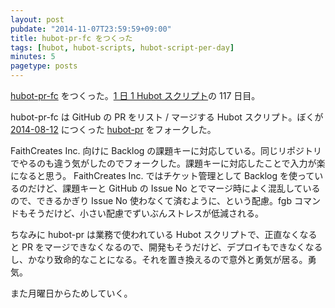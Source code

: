 ```yaml
---
layout: post
pubdate: "2014-11-07T23:59:59+09:00"
title: hubot-pr-fc をつくった
tags: [hubot, hubot-scripts, hubot-script-per-day]
minutes: 5
pagetype: posts
---
```

[hubot-pr-fc][gh:bouzuya/hubot-pr-fc] をつくった。[1 日 1 Hubot スクリプト][hubot-script-per-day]の 117 日目。

hubot-pr-fc は GitHub の PR をリスト / マージする Hubot スクリプト。ぼくが [2014-08-12][] につくった [hubot-pr][gh:bouzuya/hubot-pr] をフォークした。

FaithCreates Inc. 向けに Backlog の課題キーに対応している。同じリポジトリでやるのも違う気がしたのでフォークした。課題キーに対応したことで入力が楽になると思う。 FaithCreates Inc. ではチケット管理として Backlog を使っているのだけど、課題キーと GitHub の Issue No とでマージ時によく混乱しているので、できるかぎり Issue No 使わなくて済むように、という配慮。fgb コマンドもそうだけど、小さい配慮でずいぶんストレスが低減される。

ちなみに hubot-pr は業務で使われている Hubot スクリプトで、正直なくなると PR をマージできなくなるので、開発もそうだけど、デプロイもできなくなるし、かなり致命的なことになる。それを置き換えるので意外と勇気が居る。勇気。

また月曜日からためしていく。

[2014-08-12]: http://blog.bouzuya.net/2014/08/12/
[gh:bouzuya/hubot-pr]: https://github.com/bouzuya/hubot-pr
[gh:bouzuya/hubot-pr-fc]: https://github.com/bouzuya/hubot-pr-fc
[hubot-script-per-day]: http://blog.bouzuya.net/posts?tags=hubot-script-per-day
